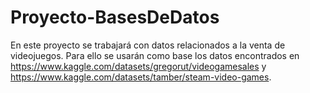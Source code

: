 # Proyecto-BasesDeDatos

En este proyecto se trabajará con datos relacionados a la venta de videojuegos. Para ello se usarán como base los datos encontrados en https://www.kaggle.com/datasets/gregorut/videogamesales y https://www.kaggle.com/datasets/tamber/steam-video-games.
